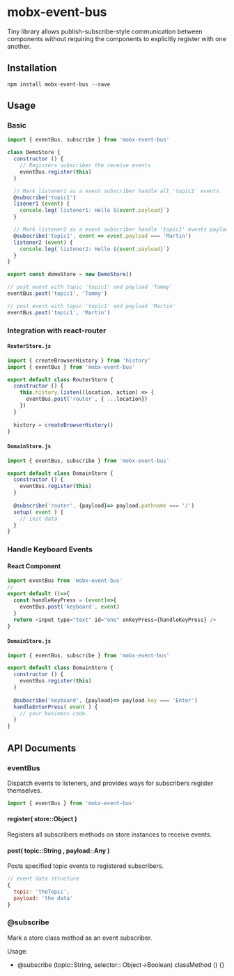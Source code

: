 # mobx-event-bus

Tiny library allows publish-subscribe-style communication between components without requiring the components to explicitly register with one another.

## Installation 

`npm install mobx-event-bus --save`

## Usage

### Basic

```javascript
import { eventBus, subscribe } from 'mobx-event-bus'

class DemoStore {
  constructor () {
    // Registers subscriber the receive events
    eventBus.register(this)
  }

  // Mark listener1 as a event subscriber handle all 'topic1' events
  @subscribe('topic1')
  lisener1 (event) {
    console.log(`listener1: Hello ${event.payload}`)
  }

  // Mark listener2 as a event subscriber handle 'topic1' events payload match 'Martin'
  @subscribe('topic1', event => event.payload === 'Martin')
  listener2 (event) {
    console.log(`listener2: Hello ${event.payload}`)
  }
}

export const demoStore = new DemoStore()

// post event with topic 'topic1' and payload 'Tommy' 
eventBus.post('topic1', 'Tommy')

// post event with topic 'topic1' and payload 'Martin' 
eventBus.post('topic1', 'Martin')

```

### Integration with react-router

#### `RouterStore.js`

```javascript
import { createBrowserHistory } from 'history'
import { eventBus } from 'mobx-event-bus'

export default class RouterStore {
  constructor () {
    this.history.listen((location, action) => {
      eventBus.post('router', { ...location})
    })
  }
   
  history = createBrowserHistory()
}
```

#### `DomainStore.js`

```javascript
import { eventBus, subscribe } from 'mobx-event-bus'

export default class DomainStore {
  constructor () {
    eventBus.register(this)
  }
  
  @subscribe('router', {payload}=> payload.pathname === '/')
  setup( event ) {
    // init data
  }
}
```
### Handle Keyboard Events

#### React Component
```javascript
import eventBus from 'mobx-event-bus'
// 
export default ()=>{
  const handleKeyPress = (event)=>{
    eventBus.post('keyboard', event)
  }
  return <input type="text" id="one" onKeyPress={handleKeyPress} />
}
```

#### `DomainStore.js`

```javascript
import { eventBus, subscribe } from 'mobx-event-bus'

export default class DomainStore {
  constructor () {
    eventBus.register(this)
  }
  
  @subscribe('keyboard', {payload}=> payload.key === 'Enter')
  handleEnterPress( event ) {
    // your business code.
  }
}
```

## API Documents

### eventBus

Dispatch events to listeners, and provides ways for subscribers register themselves.

```javascript
import { eventBus } from 'mobx-event-bus'
```

#### register( store::Object )

Registers all subscribers methods on store instances to receive events.

#### post( topic::String , payload::Any )

Posts specified topic events to registered subscribers.

```javascript
// event data structure
{
  topic: 'theTopic',
  payload: 'the data'
}
```
### @subscribe

Mark a store class method as an event subscriber.

Usage:
 - @subscribe (topic::String, selector:: Object->Boolean) classMethod () {}



